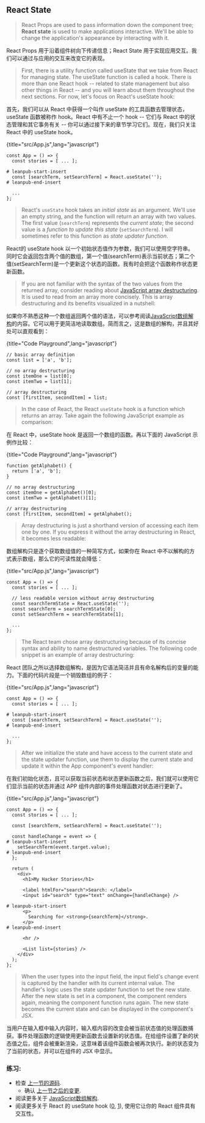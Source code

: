 ## React State

>React Props are used to pass information down the component tree; **React state** is used to make applications interactive. We'll be able to change the application's appearance by interacting with it.

React Props 用于沿着组件树向下传递信息；React State 用于实现应用交互。我们可以通过与应用的交互来改变它的表现。

>First, there is a utility function called useState that we take from React for managing state. The useState function is called a hook. There is more than one React hook -- related to state management but also other things in React -- and you will learn about them throughout the next sections. For now, let's focus on React's useState hook:

首先，我们可以从 React 中获得一个叫作 useState 的工具函数去管理状态，useState 函数被称作 hook。React 中有不止一个 hook -- 它们与 React 中的状态管理和其它事务有关 -- 你可以通过接下来的章节学习它们。现在，我们只关注 React 中的 useState hook。

{title="src/App.js",lang="javascript"}
~~~~~~~
const App = () => {
  const stories = [ ... ];

# leanpub-start-insert
  const [searchTerm, setSearchTerm] = React.useState('');
# leanpub-end-insert

  ...
};
~~~~~~~

>React's `useState` hook takes an *initial state* as an argument. We'll use an empty string, and the function will return an array with two values. The first value (`searchTerm`) represents the *current state*; the second value is a *function to update this state* (`setSearchTerm`). I will sometimes refer to this function as *state updater function*.

React的 useState hook 以一个初始状态值作为参数，我们可以使用空字符串。同时它会返回包含两个值的数组，第一个值(searchTerm)表示当前状态；第二个值(setSearchTerm)是一个更新这个状态的函数。我有时会把这个函数称作状态更新函数。

>If you are not familiar with the syntax of the two values from the returned array, consider reading about [JavaScript array destructuring](https://developer.mozilla.org/en-US/docs/Web/JavaScript/Reference/Operators/Destructuring_assignment#Array_destructuring). It is used to read from an array more concisely. This is array destructuring and its benefits visualized in a nutshell:

如果你不熟悉这种一个数组返回两个值的语法，可以参考阅读[JavaScript数组解构](https://developer.mozilla.org/en-US/docs/Web/JavaScript/Reference/Operators/Destructuring_assignment#Array_destructuring)的内容。它可以用于更简洁地读取数组。简而言之，这是数组的解构，并且其好处可以直观看到：


{title="Code Playground",lang="javascript"}
~~~~~~~
// basic array definition
const list = ['a', 'b'];

// no array destructuring
const itemOne = list[0];
const itemTwo = list[1];

// array destructuring
const [firstItem, secondItem] = list;
~~~~~~~

>In the case of React, the React `useState` hook is a function which returns an array. Take again the following JavaScript example as comparison:

在 React 中，useState hook 是返回一个数组的函数。再以下面的 JavaScript 示例作比较：

{title="Code Playground",lang="javascript"}
~~~~~~~
function getAlphabet() {
  return ['a', 'b'];
}

// no array destructuring
const itemOne = getAlphabet()[0];
const itemTwo = getAlphabet()[1];

// array destructuring
const [firstItem, secondItem] = getAlphabet();
~~~~~~~

>Array destructuring is just a shorthand version of accessing each item one by one. If you express it without the array destructuring in React, it becomes less readable:

数组解构只是逐个获取数组值的一种简写方式，如果你在 React 中不以解构的方式表示数组，那么它的可读性就会降低：

{title="src/App.js",lang="javascript"}
~~~~~~~
const App = () => {
  const stories = [ ... ];

  // less readable version without array destructuring
  const searchTermState = React.useState('');
  const searchTerm = searchTermState[0];
  const setSearchTerm = searchTermState[1];

  ...
};
~~~~~~~

>The React team chose array destructuring because of its concise syntax and ability to name destructured variables. The following code snippet is an example of array destructuring:

React 团队之所以选择数组解构，是因为它语法简洁并且有命名解构后的变量的能力。下面的代码片段是一个销毁数组的例子：

{title="src/App.js",lang="javascript"}
~~~~~~~
const App = () => {
  const stories = [ ... ];

# leanpub-start-insert
  const [searchTerm, setSearchTerm] = React.useState('');
# leanpub-end-insert

  ...
};
~~~~~~~

>After we initialize the state and have access to the current state and the state updater function, use them to display the current state and update it within the App component's event handler:

在我们初始化状态，且可以获取当前状态和状态更新函数之后，我们就可以使用它们显示当前的状态并通过 APP 组件内部的事件处理函数对状态进行更新了。

{title="src/App.js",lang="javascript"}
~~~~~~~
const App = () => {
  const stories = [ ... ];

  const [searchTerm, setSearchTerm] = React.useState('');

  const handleChange = event => {
# leanpub-start-insert
    setSearchTerm(event.target.value);
# leanpub-end-insert
  };

  return (
    <div>
      <h1>My Hacker Stories</h1>

      <label htmlFor="search">Search: </label>
      <input id="search" type="text" onChange={handleChange} />

# leanpub-start-insert
      <p>
        Searching for <strong>{searchTerm}</strong>.
      </p>
# leanpub-end-insert

      <hr />

      <List list={stories} />
    </div>
  );
};
~~~~~~~

>When the user types into the input field, the input field's change event is captured by the handler with its current internal value. The handler's logic uses the state updater function to set the new state. After the new state is set in a component, the component renders again, meaning the component function runs again. The new state becomes the current state and can be displayed in the component's JSX.

当用户在输入框中输入内容时，输入框内容的改变会被当前状态值的处理函数捕获。事件处理函数的逻辑使用更新函数去设置新的状态值。在给组件设置了新的状态值之后，组件会被重新渲染，这意味着该组件函数会被再次执行。新的状态变为了当前的状态，并可以在组件的 JSX 中显示。


### 练习:

* 检查 [上一节的源码](https://codesandbox.io/s/github/the-road-to-learn-react/hacker-stories/tree/hs/React-State).
  * 确认 [上一节之后的变更](https://github.com/the-road-to-learn-react/hacker-stories/compare/hs/React-Props...hs/React-State?expand=1).
* 阅读更多关于 [JavaScript数组解构](https://developer.mozilla.org/en-US/docs/Web/JavaScript/Reference/Operators/Destructuring_assignment#Array_destructuring).
* 阅读更多关于 React 的 useState hook ([0](https://www.robinwieruch.de/react-usestate-hook), [1](https://reactjs.org/docs/hooks-state.html)), 使用它让你的 React 组件具有交互性。
